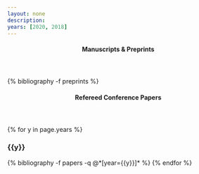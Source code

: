 ```yaml
---
layout: none
description:
years: [2020, 2018]
---
```



<header class="pub-heading">
	<h4>Manuscripts & Preprints</h4>
</header>
<!-- Note that works listed below are subject to changes during the publication process. -->

{% bibliography -f preprints %}

<header class="pub-heading">
	<h4>Refereed Conference Papers</h4>
</header>

{% for y in page.years %}
  <h3 class="year">{{y}}</h3>
  {% bibliography -f papers -q @*[year={{y}}]* %}
{% endfor %}
